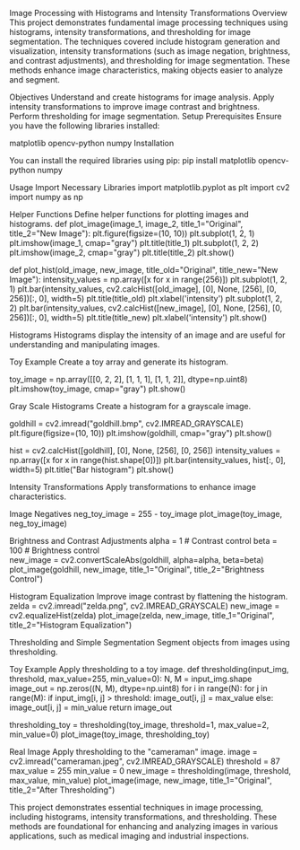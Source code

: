 Image Processing with Histograms and Intensity Transformations
Overview
This project demonstrates fundamental image processing techniques using histograms, intensity transformations, and thresholding for image segmentation. The techniques covered include histogram generation and visualization, intensity transformations (such as image negation, brightness, and contrast adjustments), and thresholding for image segmentation. These methods enhance image characteristics, making objects easier to analyze and segment.

Objectives
Understand and create histograms for image analysis.
Apply intensity transformations to improve image contrast and brightness.
Perform thresholding for image segmentation.
Setup
Prerequisites
Ensure you have the following libraries installed:

matplotlib
opencv-python
numpy
Installation

You can install the required libraries using pip:
pip install matplotlib opencv-python numpy

Usage
Import Necessary Libraries
import matplotlib.pyplot as plt
import cv2
import numpy as np

Helper Functions
Define helper functions for plotting images and histograms.
def plot_image(image_1, image_2, title_1="Original", title_2="New Image"):
    plt.figure(figsize=(10, 10))
    plt.subplot(1, 2, 1)
    plt.imshow(image_1, cmap="gray")
    plt.title(title_1)
    plt.subplot(1, 2, 2)
    plt.imshow(image_2, cmap="gray")
    plt.title(title_2)
    plt.show()

def plot_hist(old_image, new_image, title_old="Original", title_new="New Image"):
    intensity_values = np.array([x for x in range(256)])
    plt.subplot(1, 2, 1)
    plt.bar(intensity_values, cv2.calcHist([old_image], [0], None, [256], [0, 256])[:, 0], width=5)
    plt.title(title_old)
    plt.xlabel('intensity')
    plt.subplot(1, 2, 2)
    plt.bar(intensity_values, cv2.calcHist([new_image], [0], None, [256], [0, 256])[:, 0], width=5)
    plt.title(title_new)
    plt.xlabel('intensity')
    plt.show()

Histograms
Histograms display the intensity of an image and are useful for understanding and manipulating images.

Toy Example
Create a toy array and generate its histogram.

toy_image = np.array([[0, 2, 2], [1, 1, 1], [1, 1, 2]], dtype=np.uint8)
plt.imshow(toy_image, cmap="gray")
plt.show()

Gray Scale Histograms
Create a histogram for a grayscale image.

goldhill = cv2.imread("goldhill.bmp", cv2.IMREAD_GRAYSCALE)
plt.figure(figsize=(10, 10))
plt.imshow(goldhill, cmap="gray")
plt.show()

hist = cv2.calcHist([goldhill], [0], None, [256], [0, 256])
intensity_values = np.array([x for x in range(hist.shape[0])])
plt.bar(intensity_values, hist[:, 0], width=5)
plt.title("Bar histogram")
plt.show()

Intensity Transformations
Apply transformations to enhance image characteristics.

Image Negatives
neg_toy_image = 255 - toy_image
plot_image(toy_image, neg_toy_image)

Brightness and Contrast Adjustments
alpha = 1  # Contrast control
beta = 100  # Brightness control   
new_image = cv2.convertScaleAbs(goldhill, alpha=alpha, beta=beta)
plot_image(goldhill, new_image, title_1="Original", title_2="Brightness Control")

Histogram Equalization
Improve image contrast by flattening the histogram.
zelda = cv2.imread("zelda.png", cv2.IMREAD_GRAYSCALE)
new_image = cv2.equalizeHist(zelda)
plot_image(zelda, new_image, title_1="Original", title_2="Histogram Equalization")

Thresholding and Simple Segmentation
Segment objects from images using thresholding.

Toy Example
Apply thresholding to a toy image.
def thresholding(input_img, threshold, max_value=255, min_value=0):
    N, M = input_img.shape
    image_out = np.zeros((N, M), dtype=np.uint8)
    for i in range(N):
        for j in range(M):
            if input_img[i, j] > threshold:
                image_out[i, j] = max_value
            else:
                image_out[i, j] = min_value
    return image_out

thresholding_toy = thresholding(toy_image, threshold=1, max_value=2, min_value=0)
plot_image(toy_image, thresholding_toy)

Real Image
Apply thresholding to the "cameraman" image.
image = cv2.imread("cameraman.jpeg", cv2.IMREAD_GRAYSCALE)
threshold = 87
max_value = 255
min_value = 0
new_image = thresholding(image, threshold, max_value, min_value)
plot_image(image, new_image, title_1="Original", title_2="After Thresholding")


This project demonstrates essential techniques in image processing, including histograms, intensity transformations, and thresholding. These methods are foundational for enhancing and analyzing images in various applications, such as medical imaging and industrial inspections.
